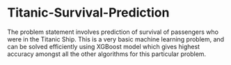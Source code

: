 # Titanic-Survival-Prediction
The problem statement involves prediction of survival of passengers who were in the Titanic Ship. This is a very basic machine learning problem, and can be solved efficiently using XGBoost model which gives highest accuracy amongst all the other algorithms for this particular problem.

